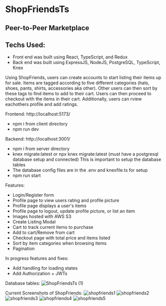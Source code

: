 # ShopFriendsTs

## Peer-to-Peer Marketplace

## Techs Used:
- Front end was built using React, TypeScript, and Redux
- Back end was built using ExpressJS, NodeJS, PostgreSQL, TypeScript, Knex

Using ShopFriends, users can create accounts to start listing their items up for sale. Items are tagged according to five different categories (hats, shoes, pants, shirts, accessories aka other). Other users can then sort by these tags to find items to add to their cart. Users can then proceed to checkout with the items in their cart. Additionally, users can rview eachothers profile and add ratings.

Frontend: http://localhost:5173/
- npm i from client directory
- npm run dev

Backend: http://localhost:3001/
- npm i from server directory
- knex migrate:latest or npx knex migrate:latest (must have a postgresql database setup and connected) This is important to setup the database tables
- The database config files are in the .env and knexfile.ts for setup
- npm run start

Features:
- Login/Register form
- Profile page to view users rating and profile picture
- Profile page displays a user's items
- Profile page to logout, update profile picture, or list an item
- Images hosted with AWS S3
- Create Listing Modal
- Cart to track current items to purchase
- Add to cart/Remove from cart
- Checkout page with total price and items listed
- Sort by item categories when browsing items
- Pagination

In progress features and fixes:
- Add handling for loading states
- Add Authorization + JWTs

Database tables:
![ShopFriendsTs (1)](https://user-images.githubusercontent.com/59900510/230456682-391916a0-e249-46ba-8ee2-c16498addb8c.jpeg)

Current Screenshots of ShopFriends:
![shopfriends1](https://user-images.githubusercontent.com/59900510/231634708-c3fcdf40-89c8-4c76-b23c-368c6598cb37.png)
![shopfriends2](https://user-images.githubusercontent.com/59900510/232174390-2b59ae8a-4301-4c41-9e7e-74a765064d5d.png)
![shopfriends3](https://user-images.githubusercontent.com/59900510/231634726-40391bf6-1676-48cd-9a51-f86056ad917f.png)
![shopfriends4](https://user-images.githubusercontent.com/59900510/232174397-ad95f40f-dfe7-48e3-a971-8e952156fda7.png)
![shopfriends5](https://user-images.githubusercontent.com/59900510/231634749-d32729d6-55ac-47ea-ad3d-18458be5bba6.png)



